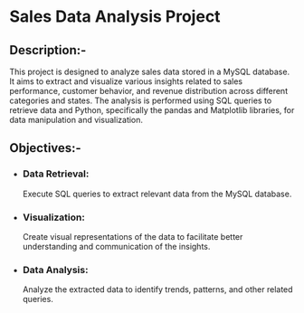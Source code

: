   # Sales Data Analysis Project
## Description:-
This project is designed to analyze sales data stored in a MySQL database. It aims to extract and visualize various insights related to sales performance, customer behavior, and revenue distribution across different categories and states. The analysis is performed using SQL queries to retrieve data and Python, specifically the pandas and Matplotlib libraries, for data manipulation and visualization.

## Objectives:-
* ### Data Retrieval:
  Execute SQL queries to extract relevant data from the MySQL database.
* ### Visualization:
  Create visual representations of the data to facilitate better understanding and communication of the insights.
* ### Data Analysis:
  Analyze the extracted data to identify trends, patterns, and other related queries.
